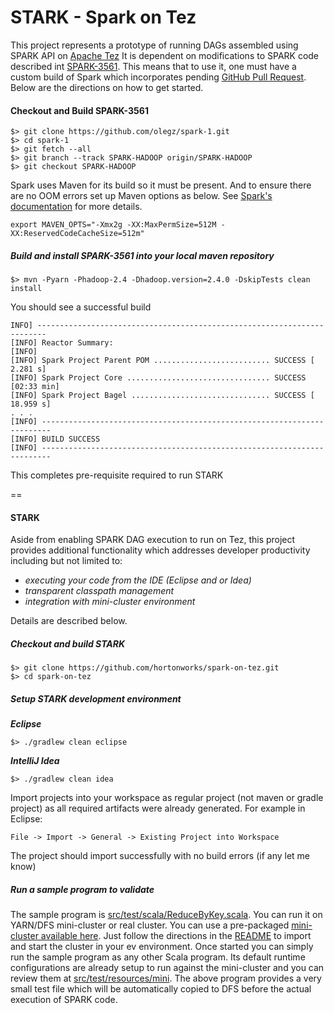 STARK - Spark on Tez
============

This project represents a prototype of running DAGs assembled using SPARK API on [Apache Tez](http://tez.apache.org/)
It is dependent on modifications to SPARK code described int [SPARK-3561](https://issues.apache.org/jira/browse/SPARK-3561). 
This means that to use it, one must have a custom build of Spark which incorporates pending [GitHub Pull Request](https://github.com/apache/spark/pull/2422).
Below are the directions on how to get started.

#### Checkout and Build SPARK-3561
```
$> git clone https://github.com/olegz/spark-1.git
$> cd spark-1
$> git fetch --all
$> git branch --track SPARK-HADOOP origin/SPARK-HADOOP
$> git checkout SPARK-HADOOP
```
Spark uses Maven for its build so it must be present. And to ensure there are no OOM errors set up Maven options as below. 
See [Spark's documentation](https://spark.apache.org/docs/latest/building-with-maven.html) for more details.

```
export MAVEN_OPTS="-Xmx2g -XX:MaxPermSize=512M -XX:ReservedCodeCacheSize=512m"
```

##### Build and install SPARK-3561 into your local maven repository

```
$> mvn -Pyarn -Phadoop-2.4 -Dhadoop.version=2.4.0 -DskipTests clean install
```
You should see a successful build
```
INFO] ------------------------------------------------------------------------
[INFO] Reactor Summary:
[INFO]
[INFO] Spark Project Parent POM .......................... SUCCESS [  2.281 s]
[INFO] Spark Project Core ................................ SUCCESS [02:33 min]
[INFO] Spark Project Bagel ............................... SUCCESS [ 18.959 s]
. . .
[INFO] ------------------------------------------------------------------------
[INFO] BUILD SUCCESS
[INFO] ------------------------------------------------------------------------
```

This completes pre-requisite required to run STARK

==

#### STARK 
Aside from enabling SPARK DAG execution to run on Tez, this project provides additional functionality which addresses developer productivity including but not limited to:
 * _executing your code from the IDE (Eclipse and or Idea)_
 * _transparent classpath management_ 
 * _integration with mini-cluster environment_ 
 
Details are described below.

##### Checkout and build STARK
```
$> git clone https://github.com/hortonworks/spark-on-tez.git
$> cd spark-on-tez
```
##### Setup STARK development environment
**_Eclipse_**
```
$> ./gradlew clean eclipse
```
**_IntelliJ Idea_**
```
$> ./gradlew clean idea
```
Import projects into your workspace as regular project (not maven or gradle project) as all required artifacts were already generated.
For example in Eclipse:
```
File -> Import -> General -> Existing Project into Workspace 
```
The project should import successfully with no build errors (if any let me know) 

##### Run a sample program to validate
The sample program is [src/test/scala/ReduceByKey.scala](https://github.com/hortonworks/spark-on-tez/blob/master/src/test/scala/dev/demo/ReduceByKey.scala). You can run it 
on YARN/DFS mini-cluster or real cluster.
You can use a pre-packaged [mini-cluster available here](https://github.com/hortonworks/mini-dev-cluster). Just follow the directions in the [README](https://github.com/hortonworks/mini-dev-cluster/blob/master/README.md)
to import and start the cluster in your ev environment. Once started you can simply run the sample program as any other Scala program. Its default runtime configurations are already setup to run against the mini-cluster 
and you can review them at [src/test/resources/mini](https://github.com/hortonworks/spark-on-tez/tree/master/src/test/resources/mini).
The above program provides a very small test file which will be automatically copied to DFS before the actual execution of SPARK code.

